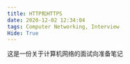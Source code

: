 ```yaml
---
title: HTTP和HTTPS
date: 2020-12-02 12:34:04
tags: Computer Networking, Interview
Hide: True
---
```

这是一份关于计算机网络的面试向准备笔记
